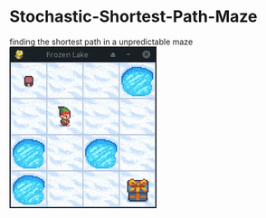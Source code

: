 # Stochastic-Shortest-Path-Maze
finding the shortest path in a unpredictable maze
![](/assets/images/run.gif)
